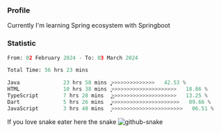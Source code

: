 ### Profile 

Currently I'm learning Spring ecosystem with Springboot

### Statistic
<!--START_SECTION:waka-->

```python
From: 02 February 2024 - To: 03 March 2024

Total Time: 56 hrs 23 mins

Java              23 hrs 58 mins  ͎͎͎͎͎͎͎͎͎͎̝>>>>>>>>>>>>>>   42.53 %
HTML              10 hrs 38 mins  ͎͎͎͎>>>>>>>>>>>>>>>>>>>>>   18.86 %
TypeScript        7 hrs 28 mins   ͎͎͎͜>>>>>>>>>>>>>>>>>>>>>   13.25 %
Dart              5 hrs 26 mins   ͎͎͚>>>>>>>>>>>>>>>>>>>>>>   09.66 %
JavaScript        3 hrs 40 mins   ͎̝>>>>>>>>>>>>>>>>>>>>>>>   06.51 %
```

<!--END_SECTION:waka-->

If you love snake eater here the snake 
<picture>
  <source media="(prefers-color-scheme: dark)" srcset="https://github.com/pradana4648/pradana4648/blob/c0566a83ca6ea5f2e46bab00e717c4c82b4b5c4c/github-contribution-grid-snake-dark.svg" />
  <source media="(prefers-color-scheme: light)" srcset="https://github.com/pradana4648/pradana4648/blob/c0566a83ca6ea5f2e46bab00e717c4c82b4b5c4c/github-contribution-grid-snake.svg" />
  <img alt="github-snake" src="https://github.com/pradana4648/pradana4648/blob/c0566a83ca6ea5f2e46bab00e717c4c82b4b5c4c/github-contribution-grid-snake.svg" />
</picture>
